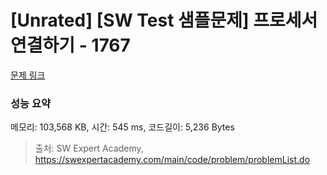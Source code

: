 # [Unrated] [SW Test 샘플문제] 프로세서 연결하기 - 1767 

[문제 링크](https://swexpertacademy.com/main/code/problem/problemDetail.do?contestProbId=AV4suNtaXFEDFAUf) 

### 성능 요약

메모리: 103,568 KB, 시간: 545 ms, 코드길이: 5,236 Bytes



> 출처: SW Expert Academy, https://swexpertacademy.com/main/code/problem/problemList.do